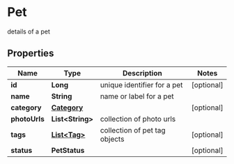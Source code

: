 

# Pet

details of a pet

## Properties

| Name | Type | Description | Notes |
|------------ | ------------- | ------------- | -------------|
|**id** | **Long** | unique identifier for a pet |  [optional] |
|**name** | **String** | name or label for a pet |  |
|**category** | [**Category**](Category.md) |  |  [optional] |
|**photoUrls** | **List&lt;String&gt;** | collection of photo urls |  |
|**tags** | [**List&lt;Tag&gt;**](Tag.md) | collection of pet tag objects |  [optional] |
|**status** | **PetStatus** |  |  [optional] |



